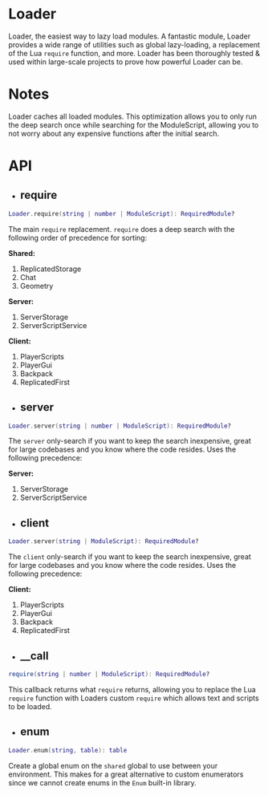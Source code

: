 # Loader

Loader, the easiest way to lazy load modules. A fantastic module, Loader provides a wide range of utilities such as global lazy-loading, a replacement of the Lua `require` function, and more. Loader has been thoroughly tested & used within large-scale projects to prove how powerful Loader can be.

# Notes

Loader caches all loaded modules. This optimization allows you to only run the deep search once while searching for the ModuleScript, allowing you to not worry about any expensive functions after the initial search.

# API

* ## **require**
```lua
Loader.require(string | number | ModuleScript): RequiredModule?
```

The main `require` replacement. `require` does a deep search with the following order of precedence for sorting:

**Shared:**
1. ReplicatedStorage
2. Chat
3. Geometry

**Server:**
1. ServerStorage
2. ServerScriptService

**Client:**
1. PlayerScripts
2. PlayerGui
3. Backpack
4. ReplicatedFirst

* ## **server**
```lua
Loader.server(string | number | ModuleScript): RequiredModule?
```

The `server` only-search if you want to keep the search inexpensive, great for large codebases and you know where the code resides. Uses the following precedence:

**Server:**
1. ServerStorage
2. ServerScriptService

* ## **client**
```lua
Loader.server(string | ModuleScript): RequiredModule?
```

The `client` only-search if you want to keep the search inexpensive, great for large codebases and you know where the code resides. Uses the following precedence:

**Client:**
1. PlayerScripts
2. PlayerGui
3. Backpack
4. ReplicatedFirst

* ## **__call**
```lua
require(string | number | ModuleScript): RequiredModule?
```

This callback returns what `require` returns, allowing you to replace the Lua `require` function with Loaders custom `require` which allows text and scripts to be loaded.

* ## **enum**
```lua
Loader.enum(string, table): table
```

Create a global enum on the `shared` global to use between your environment. This makes for a great alternative to custom enumerators since we cannot create enums in the `Enum` built-in library.